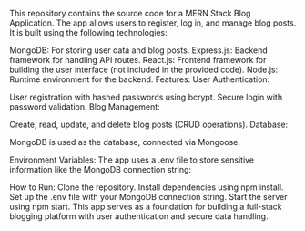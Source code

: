 This repository contains the source code for a MERN Stack Blog Application. The app allows users to register, log in, and manage blog posts. It is built using the following technologies:

MongoDB: For storing user data and blog posts.
Express.js: Backend framework for handling API routes.
React.js: Frontend framework for building the user interface (not included in the provided code).
Node.js: Runtime environment for the backend.
Features:
User Authentication:

User registration with hashed passwords using bcrypt.
Secure login with password validation.
Blog Management:

Create, read, update, and delete blog posts (CRUD operations).
Database:

MongoDB is used as the database, connected via Mongoose.

Environment Variables:
The app uses a .env file to store sensitive information like the MongoDB connection string:

How to Run:
Clone the repository.
Install dependencies using npm install.
Set up the .env file with your MongoDB connection string.
Start the server using npm start.
This app serves as a foundation for building a full-stack blogging platform with user authentication and secure data handling.
